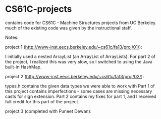 CS61C-projects
==============

contains code for CS61C - Machine Structures projects from UC Berkeley. much of the existing code was given 
by the instructional staff.

Notes:

project 1 (http://www-inst.eecs.berkeley.edu/~cs61c/fa13/proj/01/):

I initially used a nested ArrayList (an ArrayList of ArrayLists).  For part 2 of the project, I realized this
was very slow, so I switched to using the Java built-in HashMap.  

project 2 (http://www-inst.eecs.berkeley.edu/~cs61c/fa13/proj/02/):

types.h contains the given data types we were able to work with
Part 1 of this project contains imperfections - some cases are missing necessary casts for sign extension.
Part 2 contains my fixes for part 1, and I received full credit for this part of the project.

project 3 (completed with Puneet Dewan):
